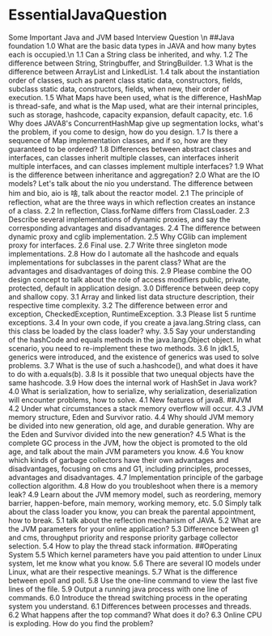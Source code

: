 # EssentialJavaQuestion
Some Important Java and JVM based Interview Question 
\n
##Java foundation
1.0 What are the basic data types in JAVA and how many bytes each is occupied.\n
1.1 Can a String class be inherited, and why.
1.2 The difference between String, Stringbuffer, and StringBuilder.
1.3 What is the difference between ArrayList and LinkedList.
1.4 talk about the instantiation order of classes, such as parent class static data, constructors, fields, subclass static data, constructors, fields, when new, their order of execution.
1.5 What Maps have been used, what is the difference, HashMap is thread-safe, and what is the Map used, what are their internal principles, such as storage, hashcode, capacity expansion, default capacity, etc.
1.6 Why does JAVA8's ConcurrentHashMap give up segmentation locks, what's the problem, if you come to design, how do you design.
1.7 Is there a sequence of Map implementation classes, and if so, how are they guaranteed to be ordered?
1.8 Differences between abstract classes and interfaces, can classes inherit multiple classes, can interfaces inherit multiple interfaces, and can classes implement multiple interfaces?
1.9 What is the difference between inheritance and aggregation?
2.0 What are the IO models? Let's talk about the nio you understand. The difference between him and bio, aio is 啥, talk about the reactor model.
2.1 The principle of reflection, what are the three ways in which reflection creates an instance of a class.
2.2 In reflection, Class.forName differs from ClassLoader.
2.3 Describe several implementations of dynamic proxies, and say the corresponding advantages and disadvantages.
2.4 The difference between dynamic proxy and cglib implementation.
2.5 Why CGlib can implement proxy for interfaces.
2.6 Final use.
2.7 Write three singleton mode implementations.
2.8 How do I automate all the hashcode and equals implementations for subclasses in the parent class? What are the advantages and disadvantages of doing this.
2.9 Please combine the OO design concept to talk about the role of access modifiers public, private, protected, default in application design.
3.0 Difference between deep copy and shallow copy.
3.1 Array and linked list data structure description, their respective time complexity.
3.2 The difference between error and exception, CheckedException, RuntimeException.
3.3 Please list 5 runtime exceptions.
3.4 In your own code, if you create a java.lang.String class, can this class be loaded by the class loader? why.
3.5 Say your understanding of the hashCode and equals methods in the java.lang.Object object. In what scenario, you need to re-implement these two methods.
3.6 In jdk1.5, generics were introduced, and the existence of generics was used to solve problems.
3.7 What is the use of such a.hashcode(), and what does it have to do with a.equals(b).
3.8 Is it possible that two unequal objects have the same hashcode.
3.9 How does the internal work of HashSet in Java work?
4.0 What is serialization, how to serialize, why serialization, deserialization will encounter problems, how to solve.
4.1 New features of java8.
##JVM
4.2 Under what circumstances a stack memory overflow will occur.
4.3 JVM memory structure, Eden and Survivor ratio.
4.4 Why should JVM memory be divided into new generation, old age, and durable generation. Why are the Eden and Survivor divided into the new generation?
4.5 What is the complete GC process in the JVM, how the object is promoted to the old age, and talk about the main JVM parameters you know.
4.6 You know which kinds of garbage collectors have their own advantages and disadvantages, focusing on cms and G1, including principles, processes, advantages and disadvantages.
4.7 Implementation principle of the garbage collection algorithm.
4.8 How do you troubleshoot when there is a memory leak?
4.9 Learn about the JVM memory model, such as reordering, memory barrier, happen-before, main memory, working memory, etc.
5.0 Simply talk about the class loader you know, you can break the parental appointment, how to break.
5.1 talk about the reflection mechanism of JAVA.
5.2 What are the JVM parameters for your online application?
5.3 Difference between g1 and cms, throughput priority and response priority garbage collector selection.
5.4 How to play the thread stack information.
##Operating System
5.5 Which kernel parameters have you paid attention to under Linux system, let me know what you know.
5.6 There are several IO models under Linux, what are their respective meanings.
5.7 What is the difference between epoll and poll.
5.8 Use the one-line command to view the last five lines of the file.
5.9 Output a running java process with one line of commands.
6.0 Introduce the thread switching process in the operating system you understand.
6.1 Differences between processes and threads.
6.2 What happens after the top command? What does it do?
6.3 Online CPU is exploding. How do you find the problem?

